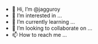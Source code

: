 - 👋 Hi, I’m @jagguroy
- 👀 I’m interested in ...
- 🌱 I’m currently learning ...
- 💞️ I’m looking to collaborate on ...
- 📫 How to reach me ...

<!---
jagguroy/jagguroy is a ✨ special ✨ repository because its `README.md` (this file) appears on your GitHub profile.
You can click the Preview link to take a look at your changes.
--->
